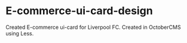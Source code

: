 # E-commerce-ui-card-design
Created E-commerce ui-card for Liverpool FC. Created in OctoberCMS using Less.
